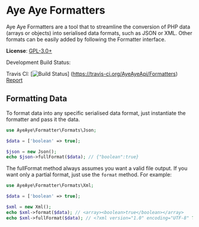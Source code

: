 # Aye Aye Formatters

Aye Aye Formatters are a tool that to streamline the conversion of PHP data (arrays or objects) into serialised data
formats, such as JSON or XML. Other formats can be easily added by following the Formatter interface.

**License**: [GPL-3.0+](https://www.gnu.org/copyleft/gpl.html)

Development Build Status:

Travis CI: [![Build Status](https://travis-ci.org/AyeAyeApi/Formatters.svg?branch=master)]
(https://travis-ci.org/AyeAyeApi/Formatters)
[Report](https://travis-ci.org/AyeAyeApi/Formatters)

## Formatting Data

To format data into any specific serialised data format, just instantiate the formatter and pass it the data.

```php
use AyeAye\Formatter\Formats\Json;

$data = ['boolean' => true];

$json = new Json();
echo $json->fullFormat($data); // {"boolean":true}
```

The fullFormat method always assumes you want a valid file output. If you want only a partial format, just use the
`format` method. For example:

```php
use AyeAye\Formatter\Formats\Xml;

$data = ['boolean' => true];

$xml = new Xml();
echo $xml->format($data); // <array><boolean>true</boolean></array>
echo $xml->fullFormat($data); // <?xml version="1.0" encoding="UTF-8" ?><array><boolean>true</boolean></array>
```